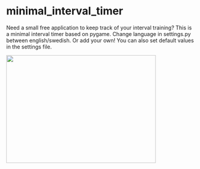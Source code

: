 # minimal_interval_timer

Need a small free application to keep track of your interval training? This is a minimal interval timer based on pygame. 
Change language in settings.py between english/swedish. Or add your own! 
You can also set default values in the settings file.

<img src="https://github.com/BorkOE/minimal_interval_timer/blob/main/timer.gif?raw=true" width="398" height="288" />
